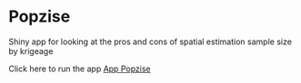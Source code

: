 # Popzise
Shiny app for looking at the pros and cons of spatial estimation sample size by krigeage

Click here to run the app [ App Popzise](https://armelsoubeiga.shinyapps.io/shinypopsize/) 
